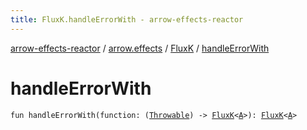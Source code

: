 ```yaml
---
title: FluxK.handleErrorWith - arrow-effects-reactor
---
```


[arrow-effects-reactor](../../index.html) / [arrow.effects](../index.html) / [FluxK](index.html) / [handleErrorWith](./handle-error-with.html)

# handleErrorWith

`fun handleErrorWith(function: (`[`Throwable`](https://kotlinlang.org/api/latest/jvm/stdlib/kotlin/-throwable/index.html)`) -> `[`FluxK`](index.html)`<`[`A`](index.html#A)`>): `[`FluxK`](index.html)`<`[`A`](index.html#A)`>`